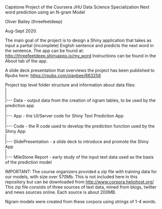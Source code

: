 Capstone Project of the Coursera JHU Data Science Specialization
Next word prediction using an N-gram Model

Oliver Bailey (threefeetdeep)

Aug-Sept 2020.

The main goal of the project is to design a Shiny application that takes as input a partial (incomplete) English sentence and predicts the next word in the sentence. The app can be found at: http://threefeetdeep.shinyapps.io/my_word  Instructions can be found in the About tab of the app.

A slide deck presentation that overviews the project has been published to Rpubs here: https://rpubs.com/ojaybee/663258


Project top level folder structure and information about data files:<br>
|<br>
|  
|--- Data - output data from the creation of ngram tables, to be used by the prediction app<br>
|  
|--- App - the UI/Server code for Shiny Text Prediction App<br>
|  
|--- Code - the R code used to develop the prediction function used by the Shiny App<br>
|  
|--- SlidePresentation - a slide deck to introduce and promote the Shiny App<br>
|  
|---  MileStone Report - early study of the input text data used as the basis of the prediction model
  
IMPORTANT:  The course organizers provided a zip file with training data for our models, with size over 570Mb. This is not included here in this repository but can be downloaded from  http://www.corpora.heliohost.org/  This zip file consists of three sources of text data, mined from blogs, twitter and news sources online. Each source is about 200MB.

 Ngram models were created from these corpora using strings of 1-4 words. 

